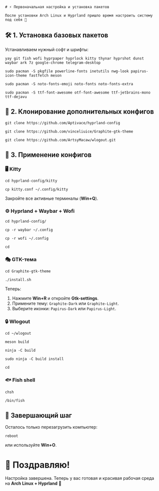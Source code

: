 ````
# ⚡ Первоначальная настройка и установка пакетов  

После установки Arch Linux и Hyprland пришло время настроить систему под себя 🚀  
````

## 🛠️ 1. Установка базовых пакетов  

Устанавливаем нужный софт и шрифты:  

````
yay git fish wofi hyprpaper hyprlock kitty thynar hyprshot dunst waybar ark 7z google-chrome telegram-desktop
````

````
sudo pacman -S pkgfile powerline-fonts inetutils nwg-look papirus-icon-theme fastfetch meson
````

````
sudo pacman -S noto-fonts-emoji noto-fonts noto-fonts-extra
````

````
sudo pacman -S ttf-font-awesome otf-font-awesome ttf-jetbrains-mono ttf-dejavu
````

## 📂 2. Клонирование дополнительных конфигов

````
git clone https://github.com/Aptivace/hyprland-config
````
````
git clone https://github.com/vinceliuice/Graphite-gtk-theme
````
````
git clone https://github.com/ArtsyMacaw/wlogout.git
````

## 🎨 3. Применение конфигов

### 🖥️ Kitty

````
cd hyprland-config/kitty
````
````
cp kitty.conf ~/.config/kitty
````

Закройте все активные терминалы (**Win+Q**).

### ⚙️ Hyprland + Waybar + Wofi

````
cd hyprland-config/
````
````
cp -r waybar ~/.config
````
````
cp -r wofi ~/.config
````
````
cd
````

### 🎭 GTK-тема

````
cd Graphite-gtk-theme
````
````
./install.sh
````

Теперь:

1. Нажмите **Win+R** и откройте **Gtk-settings**.
2. Примените тему: `Graphite-Dark` или `Graphite-Light`.
3. Выберите иконки: `Papirus-Dark` или `Papirus-Light`.

### 🔒 Wlogout

````
cd ~/wlogout
````
````
meson build
````
````
ninja -C build
````
````
sudo ninja -C build install
````
````
cd
````

### 🐟 Fish shell

````
chsh
````
````
/bin/fish
````

## 🔄 Завершающий шаг

Осталось только перезагрузить компьютер:

````
reboot
````

или используйте **Win+O**.

# 🎉 Поздравляю!

Настройка завершена. Теперь у вас готовая и красивая рабочая среда на **Arch Linux + Hyprland** 🌿
```
```
